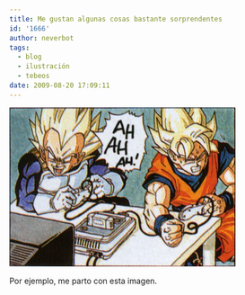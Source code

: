 ```yaml
---
title: Me gustan algunas cosas bastante sorprendentes
id: '1666'
author: neverbot
tags:
  - blog
  - ilustración
  - tebeos
date: 2009-08-20 17:09:11
---
```


![vegeta vs. goku](./me-gustan-algunas-cosas-bastante-sorprendentes/vegeta-vs-goku.jpg "vegeta vs. goku")

Por ejemplo, me parto con esta imagen.